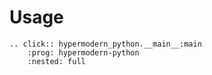 # Usage

```{eval-rst}
.. click:: hypermodern_python.__main__:main
    :prog: hypermodern-python
    :nested: full
```

